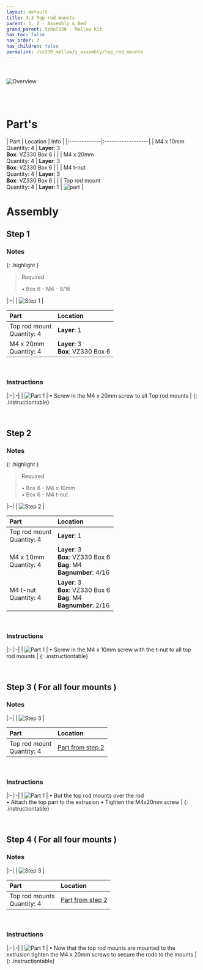 ```yaml
---
layout: default
title: 3.3 Top rod mounts
parent: 3. Z - Assembly & Bed
grand_parent: VzBoT330 - Mellow Kit
has_toc: false
nav_order: 3
has_children: false
permalink: /vz330_mellow/z_assembly/top_rod_mounts
---
```


<br/>

![Overview](/assets/images/manual/vz330_mellow/z_assembly/top_rod_mounts/overview.png)

<br/>
<br/>

# Part's

| Part | Location | Info |
|:-------------|:------------------|
| M4 x 10mm <br/> Quantity: 4 | **Layer**: 3 <br/> **Box**: VZ330 Box 6 |  |
| M4 x 20mm <br/> Quantity: 4 | **Layer**: 3 <br/> **Box**: VZ330 Box 6 |  |
| M4 t-nut  <br/> Quantity: 4 | **Layer**: 3 <br/> **Box**: VZ330 Box 6 |  |
| Top rod mount <br/> Quantity: 4 | **Layer**: 1 | ![part](/assets/images/manual/vz330_mellow/z_assembly/top_rod_mounts/parts/top_rod_mount.png) |

# Assembly

## Step 1

### Notes

{: .highlight }
> Required
>
> &#8226; Box 6 - M4 - 8/16

|:-|
| ![Step 1](/assets/images/manual/vz330_mellow/z_assembly/top_rod_mounts/step1.png) |

| Part | Location |
|:-|:-|
| Top rod mount <br/> Quantity: 4 | **Layer**: 1 |
| M4 x 20mm <br/> Quantity: 4 | **Layer**: 3 <br/> **Box**: VZ330 Box 6 |

<br/>

### Instructions

|:-|:-|
| ![Part 1](/assets/images/manual/vz330_mellow/z_assembly/top_rod_mounts/step1_part1.png) | &#8226; Screw in the M4 x 20mm screw to all Top rod mounts |
{: .instructiontable}

<br/>

## Step 2

### Notes

{: .highlight }
> Required
>
> &#8226; Box 6 - M4 x 10mm <br/>
> &#8226; Box 6 - M4 t-nut

|:-|
| ![Step 2](/assets/images/manual/vz330_mellow/z_assembly/top_rod_mounts/step2.png) |

| Part | Location |
|:-|:-|
| Top rod mount <br/> Quantity: 4 | **Layer**: 1 |
| M4 x 10mm <br/> Quantity: 4 | **Layer**: 3 <br/> **Box**: VZ330 Box 6 <br/> **Bag**: M4 <br/> **Bagnumber**: 4/16 |
| M4 t-nut <br/> Quantity: 4 | **Layer**: 3 <br/> **Box**: VZ330 Box 6 <br/> **Bag**: M4 <br/> **Bagnumber**: 2/16 |

<br/>

### Instructions

|:-|:-|
| ![Part 1](/assets/images/manual/vz330_mellow/z_assembly/top_rod_mounts/step2_part1.png) | &#8226; Screw in the M4 x 10mm screw with the t-nut to all top rod mounts |
{: .instructiontable}

<br/>

## Step 3 ( For all four mounts )

### Notes

|:-|
| ![Step 3](/assets/images/manual/vz330_mellow/z_assembly/top_rod_mounts/step3.png) |

| Part | Location |
|:-|:-|
| Top rod mount <br/> Quantity: 4 | [Part from step 2](#step-2) |

<br/>

### Instructions

|:-|:-|
| ![Part 1](/assets/images/manual/vz330_mellow/z_assembly/top_rod_mounts/step3_part1.png) | &#8226; But the top rod mounts over the rod <br/> &#8226; Attach the top part to the extrusion &#8226; Tighten the M4x20mm screw |
{: .instructiontable}

<br/>

## Step 4 ( For all four mounts )

### Notes

|:-|
| ![Step 3](/assets/images/manual/vz330_mellow/z_assembly/top_rod_mounts/step4.png) |

| Part | Location |
|:-|:-|
| Top rod mounts <br/> Quantity: 4 | [Part from step 2](#step-2) |

<br/>

### Instructions

|:-|:-|
| ![Part 1](/assets/images/manual/vz330_mellow/z_assembly/top_rod_mounts/step4_part1.png) | &#8226; Now that the top rod mounts are mounted to the extrusion tighten the M4 x 20mm screws to secure the rods to the mounts |
{: .instructiontable}